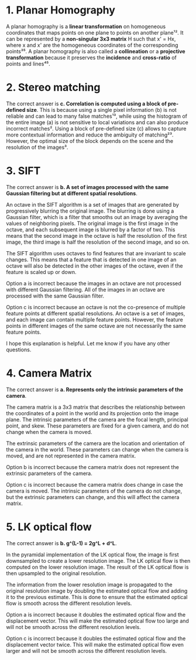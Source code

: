 # 1. Planar Homography

A planar homography is a **linear transformation** on homogeneous coordinates that maps points on one plane to points on another plane¹². It can be represented by a **non-singular 3x3 matrix** H such that x' = Hx, where x and x' are the homogeneous coordinates of the corresponding points³⁵. A planar homography is also called a **collineation** or a **projective transformation** because it preserves the **incidence** and **cross-ratio** of points and lines⁴⁵.

# 2. Stereo matching

The correct answer is **c. Correlation is computed using a block of pre-defined size**. This is because using a single pixel information (b) is not reliable and can lead to many false matches¹³, while using the histogram of the entire image (a) is not sensitive to local variations and can also produce incorrect matches². Using a block of pre-defined size (c) allows to capture more contextual information and reduce the ambiguity of matching²³. However, the optimal size of the block depends on the scene and the resolution of the images³.

# 3. SIFT

The correct answer is **b. A set of images processed with the same Gaussian filtering but at different spatial resolutions**.

An octave in the SIFT algorithm is a set of images that are generated by progressively blurring the original image. The blurring is done using a Gaussian filter, which is a filter that smooths out an image by averaging the values of neighboring pixels. The original image is the first image in the octave, and each subsequent image is blurred by a factor of two. This means that the second image in the octave is half the resolution of the first image, the third image is half the resolution of the second image, and so on.

The SIFT algorithm uses octaves to find features that are invariant to scale changes. This means that a feature that is detected in one image of an octave will also be detected in the other images of the octave, even if the feature is scaled up or down.

Option a is incorrect because the images in an octave are not processed with different Gaussian filtering. All of the images in an octave are processed with the same Gaussian filter.

Option c is incorrect because an octave is not the co-presence of multiple feature points at different spatial resolutions. An octave is a set of images, and each image can contain multiple feature points. However, the feature points in different images of the same octave are not necessarily the same feature points.

I hope this explanation is helpful. Let me know if you have any other questions.

# 4. Camera Matrix

The correct answer is **a. Represents only the intrinsic parameters of the camera**.

The camera matrix is a 3x3 matrix that describes the relationship between the coordinates of a point in the world and its projection onto the image plane. The intrinsic parameters of the camera are the focal length, principal point, and skew. These parameters are fixed for a given camera, and do not change when the camera is moved.

The extrinsic parameters of the camera are the location and orientation of the camera in the world. These parameters can change when the camera is moved, and are not represented in the camera matrix.

Option b is incorrect because the camera matrix does not represent the extrinsic parameters of the camera.

Option c is incorrect because the camera matrix does change in case the camera is moved. The intrinsic parameters of the camera do not change, but the extrinsic parameters can change, and this will affect the camera matrix.

# 5. LK optical flow

The correct answer is **b. g^(L-1) = 2g^L + d^L**.

In the pyramidal implementation of the LK optical flow, the image is first downsampled to create a lower resolution image. The LK optical flow is then computed on the lower resolution image. The result of the LK optical flow is then upsampled to the original resolution.

The information from the lower resolution image is propagated to the original resolution image by doubling the estimated optical flow and adding it to the previous estimate. This is done to ensure that the estimated optical flow is smooth across the different resolution levels.

Option a is incorrect because it doubles the estimated optical flow and the displacement vector. This will make the estimated optical flow too large and will not be smooth across the different resolution levels.

Option c is incorrect because it doubles the estimated optical flow and the displacement vector twice. This will make the estimated optical flow even larger and will not be smooth across the different resolution levels.